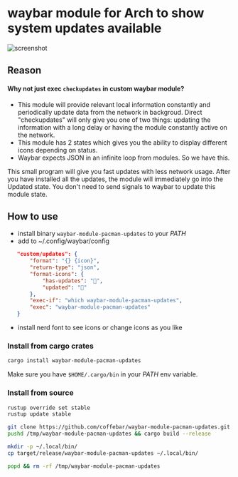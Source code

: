 # waybar module for Arch to show system updates available

![screenshot](https://raw.githubusercontent.com/coffebar/waybar-module-pacman-updates/main/screenshot.png)

## Reason

#### Why not just exec `checkupdates` in custom waybar module? 

- This module will provide relevant local information constantly and periodically update data from the network in backgroud. Direct "checkupdates" will only give you one of two things: updating the information with a long delay or having the module constantly active on the network.
- This module has 2 states which gives you the ability to display different icons depending on status.
- Waybar expects JSON in an infinite loop from modules. So we have this.

This small program will give you fast updates with less network usage. After you have installed all the updates, the module will immediately go into the Updated state. You don't need to send signals to waybar to update this module state.


## How to use

 - install binary `waybar-module-pacman-updates` to your *PATH*
 - add to ~/.config/waybar/config 

 ```json
    "custom/updates": {
        "format": "{} {icon}",
        "return-type": "json",
        "format-icons": {
            "has-updates": "󱍷",
            "updated": "󰂪"
        },
        "exec-if": "which waybar-module-pacman-updates",
        "exec": "waybar-module-pacman-updates"
    }
 ```
 - install nerd font to see icons or change icons as you like

### Install from cargo crates

```bash
cargo install waybar-module-pacman-updates
```

Make sure you have `$HOME/.cargo/bin` in your *PATH* env variable.

### Install from source

 ```bash
rustup override set stable
rustup update stable

git clone https://github.com/coffebar/waybar-module-pacman-updates.git /tmp/waybar-module-pacman-updates
pushd /tmp/waybar-module-pacman-updates && cargo build --release

mkdir -p ~/.local/bin/
cp target/release/waybar-module-pacman-updates ~/.local/bin/

popd && rm -rf /tmp/waybar-module-pacman-updates
```
